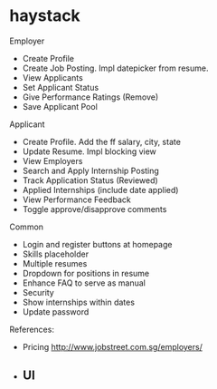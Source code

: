 haystack
========

Employer
* Create Profile
* Create Job Posting. Impl datepicker from resume.
* View Applicants
* Set Applicant Status
* Give Performance Ratings (Remove)
* Save Applicant Pool

Applicant
* Create Profile. Add the ff salary, city, state
* Update Resume. Impl blocking view
* View Employers
* Search and Apply Internship Posting
* Track Application Status (Reviewed)
* Applied Internships (include date applied)
* View Performance Feedback
* Toggle approve/disapprove comments

Common
* Login and register buttons at homepage
* Skills placeholder
* Multiple resumes
* Dropdown for positions in resume
* Enhance FAQ to serve as manual
* Security
* Show internships within dates
* Update password

References:
 * Pricing http://www.jobstreet.com.sg/employers/
 * UI
 	- 